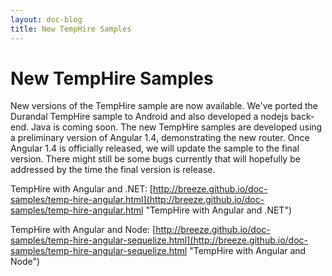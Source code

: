 ```yaml
---
layout: doc-blog
title: New TempHire Samples
---
```

# New TempHire Samples

New versions of the TempHire sample are now available. We've ported the Durandal TempHire sample to Android and also developed a nodejs back-end. Java is coming soon. The new TempHire samples are developed using a preliminary version of Angular 1.4, demonstrating the new router. Once Angular 1.4 is officially released, we will update the sample to the final version. There might still be some bugs currently that will hopefully be addressed by the time the final version is release. 

TempHire with Angular and .NET: [http://breeze.github.io/doc-samples/temp-hire-angular.html](http://breeze.github.io/doc-samples/temp-hire-angular.html "TempHire with Angular and .NET")

TempHire with Angular and Node: [http://breeze.github.io/doc-samples/temp-hire-angular-sequelize.html](http://breeze.github.io/doc-samples/temp-hire-angular-sequelize.html "TempHire with Angular and Node")
